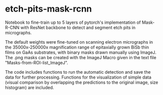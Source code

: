 # etch-pits-mask-rcnn
Notebook to fine-train up to 5 layers of pytorch's implementation of Mask-R-CNN with ResNet backbone to detect and segment etch pits in micrographs.

The default weights were fine-tuned on scanning electron micrographs in the 35000x-250000x magnification range of
epitaxially grown BiSb thin films on GaAs substrates, with binary masks drawn manually using ImageJ.
The .png masks can be created with the ImageJ Macro given in the text file "Masks-from-ROI-list_ImageJ".

The code includes functions to run the automatic detection and save the data for further processing.
Functions for the visualization of simple data (visual comparison by overlapping the predictions to the original image, size histogram) are included.
